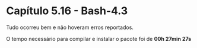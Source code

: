 # Capítulo 5.16 - Bash-4.3

Tudo ocorreu bem e não hoveram erros reportados.

O tempo necessário para compilar e instalar o pacote foi de **00h 27min 27s**

